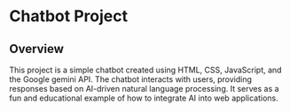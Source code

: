 # Chatbot Project

## Overview
This project is a simple chatbot created using HTML, CSS, JavaScript, and the Google gemini API. The chatbot interacts with users, providing responses based on AI-driven natural language processing. It serves as a fun and educational example of how to integrate AI into web applications.
